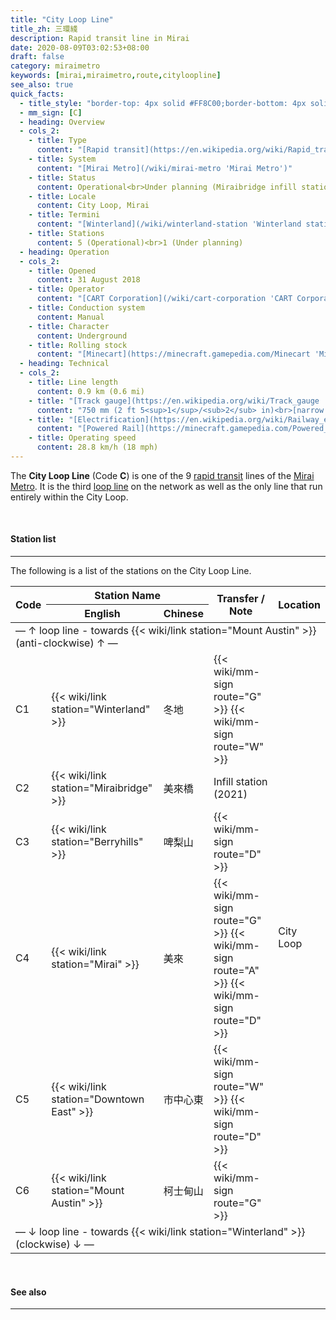 ```yaml
---
title: "City Loop Line"
title_zh: 三環綫
description: Rapid transit line in Mirai
date: 2020-08-09T03:02:53+08:00
draft: false
category: miraimetro
keywords: [mirai,miraimetro,route,cityloopline]
see_also: true
quick_facts:
  - title_style: "border-top: 4px solid #FF8C00;border-bottom: 4px solid #FF8C00;padding:2px 0;"
  - mm_sign: [C]
  - heading: Overview
  - cols_2:
    - title: Type
      content: "[Rapid transit](https://en.wikipedia.org/wiki/Rapid_transit 'Rapid transit')"
    - title: System
      content: "[Mirai Metro](/wiki/mirai-metro 'Mirai Metro')"
    - title: Status
      content: Operational<br>Under planning (Miraibridge infill station)
    - title: Locale
      content: City Loop, Mirai
    - title: Termini
      content: "[Winterland](/wiki/winterland-station 'Winterland station') (loop)"
    - title: Stations
      content: 5 (Operational)<br>1 (Under planning)
  - heading: Operation
  - cols_2:
    - title: Opened
      content: 31 August 2018
    - title: Operator
      content: "[CART Corporation](/wiki/cart-corporation 'CART Corporation')"
    - title: Conduction system
      content: Manual
    - title: Character
      content: Underground
    - title: Rolling stock
      content: "[Minecart](https://minecraft.gamepedia.com/Minecart 'Minecart')<br>(Orange [Concrete](https://minecraft.gamepedia.com/Concrete 'Concrete'))"
  - heading: Technical
  - cols_2:
    - title: Line length
      content: 0.9 km (0.6 mi)
    - title: "[Track gauge](https://en.wikipedia.org/wiki/Track_gauge 'Track gauge')"
      content: "750 mm (2 ft ​5<sup>1</sup>/<sub>2</sub> in)<br>[narrow gauge](https://en.wikipedia.org/wiki/Narrow-gauge_railway 'Narrow-gauge railway')"
    - title: "[Electrification](https://en.wikipedia.org/wiki/Railway_electrification_system 'Railway electrification system')"
      content: "[Powered Rail](https://minecraft.gamepedia.com/Powered_Rail 'Powered Rail')"
    - title: Operating speed
      content: 28.8 km/h (18 mph)
---
```


The **City Loop Line** (Code **C**) is one of the 9 [rapid transit](https://en.wikipedia.org/wiki/Rapid_transit "Rapid transit") lines of the [Mirai Metro](/wiki/mirai-metro "Mirai Metro"). It is the third [loop line](https://en.wikipedia.org/wiki/Circle_route "Circle route") on the network as well as the only line that run entirely within the City Loop.

<br>

#### Station list

---

The following is a list of the stations on the City Loop Line.

<div class="table-responsive">
  <table class="table table-sm table-bordered table-700 text-center">
    <thead class="cityloopline">
      <tr>
        <th rowspan="2">Code</th>
        <th colspan="2" class="border-bottom-0">Station Name</th>
        <th rowspan="2">Transfer / Note</th>
        <th rowspan="2">Location</th>
      </tr>
      <tr>
        <th>English</th>
        <th>Chinese</th>
      </tr>
    </thead>
    <tbody>
      <tr class="alert-secondary">
        <td colspan="5">— ↑ loop line - towards {{< wiki/link station="Mount Austin" >}} (anti-clockwise) ↑ —</td>
      </tr>
      <tr>
        <td>
          <span class="station-code station-code-sm station-code-cl rounded-circle">C1</span>
        </td>
        <td>{{< wiki/link station="Winterland" >}}</td>
        <td>冬地</td>
        <td>
          {{< wiki/mm-sign route="G" >}}
          {{< wiki/mm-sign route="W" >}}
        </td>
        <td rowspan="6">City Loop</td>
      </tr>
      <tr class="alert-warning">
        <td>
          <span class="station-code station-code-sm station-code-cl rounded-circle">C2</span>
        </td>
        <td class="font-italic">{{< wiki/link station="Miraibridge" >}}</td>
        <td class="font-italic">美來橋</td>
        <td>
          Infill station <span class="small font-italic">(2021)</span>
        </td>
      </tr>
      <tr>
        <td>
          <span class="station-code station-code-sm station-code-cl rounded-circle">C3</span>
        </td>
        <td>{{< wiki/link station="Berryhills" >}}</td>
        <td>啤梨山</td>
        <td>
          {{< wiki/mm-sign route="D" >}}
        </td>
      </tr>
      <tr>
        <td>
          <span class="station-code station-code-sm station-code-cl rounded-circle">C4</span>
        </td>
        <td>{{< wiki/link station="Mirai" >}}</td>
        <td>美來</td>
        <td>
          {{< wiki/mm-sign route="G" >}}
          {{< wiki/mm-sign route="A" >}}
          {{< wiki/mm-sign route="D" >}}
        </td>
      </tr>
      <tr>
        <td>
          <span class="station-code station-code-sm station-code-cl rounded-circle">C5</span>
        </td>
        <td>{{< wiki/link station="Downtown East" >}}</td>
        <td>市中心東</td>
        <td>
          {{< wiki/mm-sign route="W" >}}
          {{< wiki/mm-sign route="D" >}}
        </td>
      </tr>
      <tr>
        <td>
          <span class="station-code station-code-sm station-code-cl rounded-circle">C6</span>
        </td>
        <td>{{< wiki/link station="Mount Austin" >}}</td>
        <td>柯士甸山</td>
        <td>
          {{< wiki/mm-sign route="G" >}}
        </td>
      </tr>
      <tr class="alert-secondary">
        <td colspan="5">— ↓ loop line - towards {{< wiki/link station="Winterland" >}} (clockwise) ↓ —</td>
      </tr>
    </tbody>
  </table>
</div>

<br>

#### See also

---